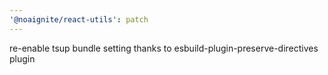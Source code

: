 ```yaml
---
'@noaignite/react-utils': patch
---
```


re-enable tsup bundle setting thanks to esbuild-plugin-preserve-directives plugin
